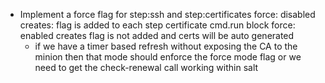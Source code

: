 - Implement a force flag for step:ssh and step:certificates
  force: disabled
    creates: flag is added to each step certificate cmd.run block
  force: enabled
    creates flag is not added and certs will be auto generated
  - if we have a timer based refresh without exposing the CA to the minion
    then that mode should enforce the force mode flag or we need to get the
    check-renewal call working within salt